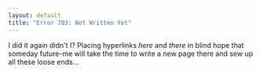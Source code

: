 ```yaml
---
layout: default
title: "Error 703: Not Written Yet"
---
```


I did it again didn't I? Placing hyperlinks *here* and *there* in blind hope that someday future-me will take the time to write a new page there and sew up all these loose ends...
